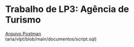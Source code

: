 # Trabalho de LP3: Agência de Turismo

[Arquivo Postman](https://github.com/Voluptaria/vlpt/blob/main/documentos/LP3.postman_collection.json)<br>taria/vlpt/blob/main/documentos/script.sql)
